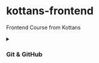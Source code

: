 # kottans-frontend

Frontend Course from Kottans 

<details>
    <summary>
       <h3>Git & GitHub</h3>
    </summary>
  <p>
  
   Завдяки курсу **"Introduction to Git and GitHub"** освіжив свої знання про Git та дізнався декілька корисних та невідомих мені раніше команд.<br><br>
  
  <img alt="Introduction to Git and GitHub" src="https://raw.githubusercontent.com/franchukv/kottans-frontend/main/git-and-github/img/Introduction%20to%20Git%20and%20GitHub.jpg"><br><br>
  
   Сайт [learngitbranching](https://learngitbranching.js.org/) здивував тим, що взагалі існує щось подібне для вивчення Git'a, було цікаво проходити завдання, вважаю  дуже корисним для засвоєння матеріалу те, що є можливість візуально попрацювати із доволі абстрактними поняттями, такими як бранчі та т.п. <br><br>
     

  <img alt="Introduction Sequence, Ramping Up" src="https://raw.githubusercontent.com/franchukv/kottans-frontend/main/git-and-github/img/Introduction%20Sequence%2C%20Ramping%20Up.jpg">
  <img alt="Push & Pull" src="https://raw.githubusercontent.com/franchukv/kottans-frontend/main/git-and-github/img/Push%20%26%20Pull.jpg"><br><br>

   > P.S. Раніше я вже створив для себе **[шпаргалку](https://github.com/franchukv/Git-Commands/)** по Git'y, у якій своїми словами описав усі знайомі мені команди,  шпаргалка постійно отримує оновлення у вигляді нових команд та редагуванні раніше записаних команд.
    
  </p>
</details>
